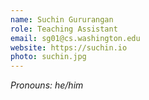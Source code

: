 ```yaml
---
name: Suchin Gururangan
role: Teaching Assistant
email: sg01@cs.washington.edu
website: https://suchin.io
photo: suchin.jpg
---
```


*Pronouns: he/him*
